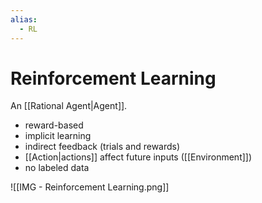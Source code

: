 ```yaml
---
alias:
  - RL
---
```

# Reinforcement Learning

An [[Rational Agent|Agent]].

- reward-based 
- implicit learning
- indirect feedback (trials and rewards)
- [[Action|actions]] affect future inputs ([[Environment]])
- no labeled data

![[IMG - Reinforcement Learning.png]]


